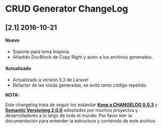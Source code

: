 # CRUD Generator ChangeLog #

## [2.1] 2016-10-21 ##

#### Nuevo ####

- Soporte para tema Inspinia.
- Añadido DocBlock de Copy Right y autor a los archivos generados.

#### Actualizado ####

- Actualizado a versión 5.3 de Laravel
- Refactor de las vistas generadas, se evitó tanto código repetido.

**NOTA:**

Este changelog trata de seguir los estándar [**Keep a CHANGELOG 0.0.3**](http://keepachangelog.com/en/0.3.0/) y [**Semantic Versioning 2.0.0**](http://semver.org/) adoptados por muchos proyectos y desarrolladores a lo largo de todo el mundo. Por favor leer la documentación para entender la estructura y contenido de este archivo.